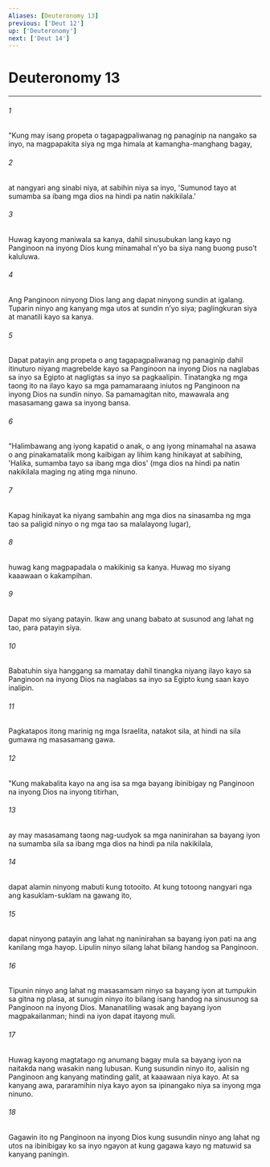 ```yaml
---
Aliases: [Deuteronomy 13]
previous: ['Deut 12']
up: ['Deuteronomy']
next: ['Deut 14']
---
```

# Deuteronomy 13

***

###### 1
"Kung may isang propeta o tagapagpaliwanag ng panaginip na nangako sa inyo, na magpapakita siya ng mga himala at kamangha-manghang bagay, 

###### 2
at nangyari ang sinabi niya, at sabihin niya sa inyo, 'Sumunod tayo at sumamba sa ibang mga dios na hindi pa natin nakikilala.' 

###### 3
Huwag kayong maniwala sa kanya, dahil sinusubukan lang kayo ng Panginoon na inyong Dios kung minamahal nʼyo ba siya nang buong pusoʼt kaluluwa. 

###### 4
Ang Panginoon ninyong Dios lang ang dapat ninyong sundin at igalang. Tuparin ninyo ang kanyang mga utos at sundin nʼyo siya; paglingkuran siya at manatili kayo sa kanya. 

###### 5
Dapat patayin ang propeta o ang tagapagpaliwanag ng panaginip dahil itinuturo niyang magrebelde kayo sa Panginoon na inyong Dios na naglabas sa inyo sa Egipto at nagligtas sa inyo sa pagkaalipin. Tinatangka ng mga taong ito na ilayo kayo sa mga pamamaraang iniutos ng Panginoon na inyong Dios na sundin ninyo. Sa pamamagitan nito, mawawala ang masasamang gawa sa inyong bansa. 

###### 6
"Halimbawang ang iyong kapatid o anak, o ang iyong minamahal na asawa o ang pinakamatalik mong kaibigan ay lihim kang hinikayat at sabihing, 'Halika, sumamba tayo sa ibang mga dios' (mga dios na hindi pa natin nakikilala maging ng ating mga ninuno. 

###### 7
Kapag hinikayat ka niyang sambahin ang mga dios na sinasamba ng mga tao sa paligid ninyo o ng mga tao sa malalayong lugar), 

###### 8
huwag kang magpapadala o makikinig sa kanya. Huwag mo siyang kaaawaan o kakampihan. 

###### 9
Dapat mo siyang patayin. Ikaw ang unang babato at susunod ang lahat ng tao, para patayin siya. 

###### 10
Babatuhin siya hanggang sa mamatay dahil tinangka niyang ilayo kayo sa Panginoon na inyong Dios na naglabas sa inyo sa Egipto kung saan kayo inalipin. 

###### 11
Pagkatapos itong marinig ng mga Israelita, natakot sila, at hindi na sila gumawa ng masasamang gawa. 

###### 12
"Kung makabalita kayo na ang isa sa mga bayang ibinibigay ng Panginoon na inyong Dios na inyong titirhan, 

###### 13
ay may masasamang taong nag-uudyok sa mga naninirahan sa bayang iyon na sumamba sila sa ibang mga dios na hindi pa nila nakikilala, 

###### 14
dapat alamin ninyong mabuti kung totooito. At kung totoong nangyari nga ang kasuklam-suklam na gawang ito, 

###### 15
dapat ninyong patayin ang lahat ng naninirahan sa bayang iyon pati na ang kanilang mga hayop. Lipulin ninyo silang lahat bilang handog sa Panginoon. 

###### 16
Tipunin ninyo ang lahat ng masasamsam ninyo sa bayang iyon at tumpukin sa gitna ng plasa, at sunugin ninyo ito bilang isang handog na sinusunog sa Panginoon na inyong Dios. Mananatiling wasak ang bayang iyon magpakailanman; hindi na iyon dapat itayong muli. 

###### 17
Huwag kayong magtatago ng anumang bagay mula sa bayang iyon na naitakda nang wasakin nang lubusan. Kung susundin ninyo ito, aalisin ng Panginoon ang kanyang matinding galit, at kaaawaan niya kayo. At sa kanyang awa, pararamihin niya kayo ayon sa ipinangako niya sa inyong mga ninuno. 

###### 18
Gagawin ito ng Panginoon na inyong Dios kung susundin ninyo ang lahat ng utos na ibinibigay ko sa inyo ngayon at kung gagawa kayo ng matuwid sa kanyang paningin.
